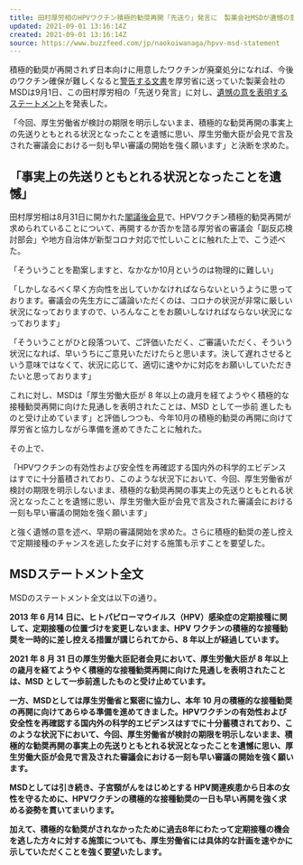 ```yaml
---
title: 田村厚労相のHPVワクチン積極的勧奨再開「先送り」発言に　製薬会社MSDが遺憾の意を表明
updated: 2021-09-01 13:16:14Z
created: 2021-09-01 13:16:14Z
source: https://www.buzzfeed.com/jp/naokoiwanaga/hpvv-msd-statement
---
```


積極的勧奨が再開されず日本向けに用意したワクチンが廃棄処分になれば、今後のワクチン確保が難しくなると[警告する文書](https://www.buzzfeed.com/jp/naokoiwanaga/hpvv-msd)を厚労省に送っていた製薬会社のMSDは9月1日、この田村厚労相の「先送り発言」に対し、[遺憾の意を表明するステートメント](https://www.msd.co.jp/static/pdf/announcement_20210901.pdf)を発表した。

「今回、厚生労働省が検討の期限を明示しないまま、積極的な勧奨再開の事実上の先送りともとれる状況となったことを遺憾に思い、厚生労働大臣が会見で言及された審議会における一刻も早い審議の開始を強く願います」と決断を求めた。

## 「事実上の先送りともとれる状況となったことを遺憾」

田村厚労相は8月31日に開かれた[閣議後会見](https://www.buzzfeed.com/jp/naokoiwanaga/hpvv-tamura-20210831)で、HPVワクチン積極的勧奨再開が求められていることについて、再開するか否かを諮る厚労省の審議会「副反応検討部会」や地方自治体が新型コロナ対応で忙しいことに触れた上で、こう述べた。

「そういうことを勘案しますと、なかなか10月というのは物理的に難しい」

「しかしなるべく早く方向性を出していかなければならないというように思っております。審議会の先生方にご議論いただくのは、コロナの状況が非常に厳しい状況になっておりますので、いろんなことをお願いしなければならない状況になっております」

「そういうことがひと段落ついて、ご評価いただく、ご審議いただく、そういう状況になれば、早いうちにご意見いただけたらと思います。決して遅れさせるという意味ではなくて、状況に応じて、適切に速やかに対応をお願いしていただきたいと思っております」

これに対し、MSDは「厚生労働大臣が 8 年以上の歳月を経てようやく積極的な接種勧奨再開に向けた見通しを表明されたことは、MSD として一歩前 進したものと受け止めています」と評価しつつも、今年10月の積極的勧奨の再開に向けて厚労省と協力しながら準備を進めてきたことに触れた。

その上で、

「HPVワクチンの有効性および安全性を再確認する国内外の科学的エビデンスはすでに十分蓄積されており、このような状況下において、今回、厚生労働省が検討の期限を明示しないまま、積極的な勧奨再開の事実上の先送りともとれる状況となったことを遺憾に思い、厚生労働大臣が会見で言及された審議会における一刻も早い審議の開始を強く願います」

と強く遺憾の意を述べ、早期の審議開始を求めた。さらに積極的勧奨の差し控えで定期接種のチャンスを逃した女子に対する施策も示すことを要望した。

## MSDステートメント全文

MSDのステートメント全文は以下の通り。

**2013 年 6 月14 日に、ヒトパピローマウイルス（HPV）感染症の定期接種に関して、定期接種の位置づけを変更しないまま、HPV ワクチンの積極的な接種勧奨を一時的に差し控える措置が講じられてから、8 年以上が経過しています。**

**2021 年 8 月 31 日の厚生労働大臣記者会見において、厚生労働大臣が 8 年以上の歳月を経てようやく積極的な接種勧奨再開に向けた見通しを表明されたことは、MSD として一歩前進したものと受け止めています。**

**一方、MSDとしては厚生労働省と緊密に協力し、本年 10 月の積極的な接種勧奨の再開に向けてあらゆる準備を進めてきました。HPVワクチンの有効性および安全性を再確認する国内外の科学的エビデンスはすでに十分蓄積されており、このような状況下において、今回、厚生労働省が検討の期限を明示しないまま、積極的な勧奨再開の事実上の先送りともとれる状況となったことを遺憾に思い、厚生労働大臣が会見で言及された審議会における一刻も早い審議の開始を強く願います。**

**MSDとしては引き続き、子宮頸がんをはじめとする HPV関連疾患から日本の女性を守るために、HPVワクチンの積極的な接種勧奨の一日も早い再開を強く求める姿勢を貫いてまいります。**

**加えて、積極的な勧奨がされなかったために過去8年にわたって定期接種の機会を逃した方々に対する施策についても、厚生労働省には具体的な計画を速やかに示していただくことを強く要望いたします。**